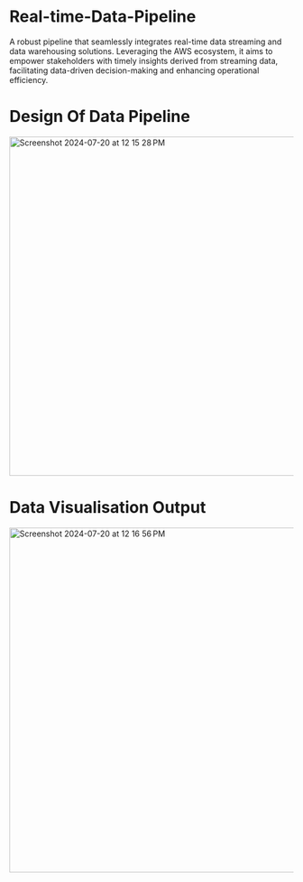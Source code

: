# Real-time-Data-Pipeline
A robust pipeline that seamlessly integrates real-time data streaming and data warehousing solutions. Leveraging the AWS ecosystem, it aims to empower stakeholders with timely insights derived from streaming data, facilitating data-driven decision-making and enhancing operational efficiency.

# Design Of Data Pipeline

<img width="601" alt="Screenshot 2024-07-20 at 12 15 28 PM" src="https://github.com/user-attachments/assets/38fc1f52-91e0-4332-b875-14df9f14327a">

# Data Visualisation Output

<img width="611" alt="Screenshot 2024-07-20 at 12 16 56 PM" src="https://github.com/user-attachments/assets/bc9e9238-1d6b-4425-bdb7-bd08e6654e62">
